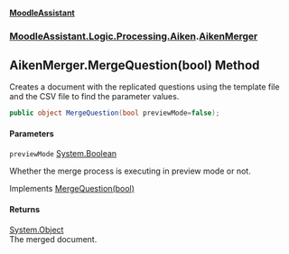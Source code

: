 #### [MoodleAssistant](index.md 'index')
### [MoodleAssistant.Logic.Processing.Aiken](MoodleAssistant.Logic.Processing.Aiken.md 'MoodleAssistant.Logic.Processing.Aiken').[AikenMerger](MoodleAssistant.Logic.Processing.Aiken.AikenMerger.md 'MoodleAssistant.Logic.Processing.Aiken.AikenMerger')

## AikenMerger.MergeQuestion(bool) Method

Creates a document with the replicated questions using the template file and the CSV file to find the parameter values.

```csharp
public object MergeQuestion(bool previewMode=false);
```
#### Parameters

<a name='MoodleAssistant.Logic.Processing.Aiken.AikenMerger.MergeQuestion(bool).previewMode'></a>

`previewMode` [System.Boolean](https://docs.microsoft.com/en-us/dotnet/api/System.Boolean 'System.Boolean')

Whether the merge process is executing in preview mode or not.

Implements [MergeQuestion(bool)](MoodleAssistant.Logic.Processing.IMerger.MergeQuestion(bool).md 'MoodleAssistant.Logic.Processing.IMerger.MergeQuestion(bool)')

#### Returns
[System.Object](https://docs.microsoft.com/en-us/dotnet/api/System.Object 'System.Object')  
The merged document.
